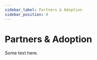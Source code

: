 ```yaml
---
sidebar_label: Partners & Adoption
sidebar_position: 8
---
```


# Partners & Adoption

Some text here.